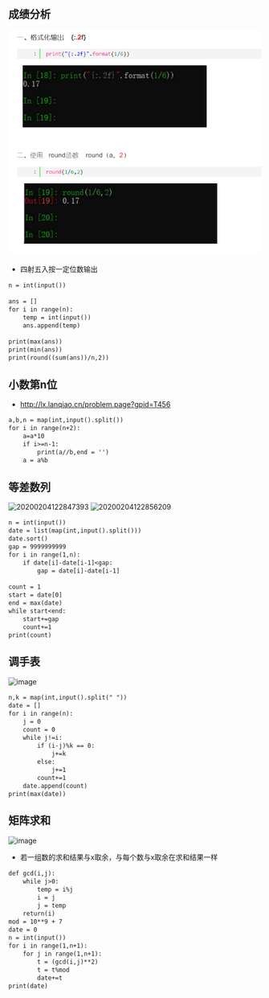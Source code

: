 ## 成绩分析
![](https://github.com/lihanxing/lanqiao/blob/%E5%9B%BE%E7%89%87/QQ%E5%9B%BE%E7%89%8720210412102606.png)
* 四射五入按一定位数输出
```
n = int(input())

ans = []
for i in range(n):
    temp = int(input())
    ans.append(temp)

print(max(ans))
print(min(ans))
print(round((sum(ans))/n,2))

```

## 小数第n位
* http://lx.lanqiao.cn/problem.page?gpid=T456
```
a,b,n = map(int,input().split())
for i in range(n+2):
    a=a*10
    if i>=n-1:
        print(a//b,end = '')
    a = a%b

```
## 等差数列
![20200204122847393](https://user-images.githubusercontent.com/37284066/115035943-a363ae00-9eff-11eb-94de-545bc4417645.png)
![20200204122856209](https://user-images.githubusercontent.com/37284066/115035958-a52d7180-9eff-11eb-9c3e-f52ae80a3f54.png)
```
n = int(input())
date = list(map(int,input().split()))
date.sort()
gap = 9999999999
for i in range(1,n):
    if date[i]-date[i-1]<gap:
        gap = date[i]-date[i-1]

count = 1
start = date[0]
end = max(date)
while start<end:
    start+=gap
    count+=1
print(count)
```
## 调手表
![image](https://user-images.githubusercontent.com/37284066/115039633-36521780-9f03-11eb-9260-5dc5bdf47d3f.png)
```
n,k = map(int,input().split(" "))
date = []
for i in range(n):
    j = 0
    count = 0
    while j!=i:
        if (i-j)%k == 0:
            j+=k
        else:
            j+=1
        count+=1
    date.append(count)
print(max(date))
```
## 矩阵求和
![image](https://user-images.githubusercontent.com/37284066/115044204-dad65880-9f07-11eb-9538-6061fd9a1bd5.png)
* 若一组数的求和结果与x取余，与每个数与x取余在求和结果一样
```
def gcd(i,j):
    while j>0:
        temp = i%j
        i = j
        j = temp
    return(i)
mod = 10**9 + 7
date = 0
n = int(input())
for i in range(1,n+1):
    for j in range(1,n+1):
        t = (gcd(i,j)**2)
        t = t%mod
        date+=t
print(date)
        

        
```
